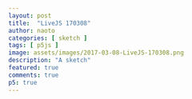 ```yaml
---
layout: post
title:  "LiveJS 170308"
author: naoto
categories: [ sketch ]
tags: [ p5js ]
image: assets/images/2017-03-08-LiveJS-170308.png
description: "A sketch"
featured: true
comments: true
p5: true
---
```


<div id = "p5sketch">
  <!-- p5 instance will be created here -->
</div>

<script>
//.parent("p5sketch")
function Agent() {
  this.size = 10;
  this.x = 0;
  this.y = 0;
  this.j = 0;
  this.i = 0;
  this.left = null;
  this.right = null;
  this.up = null;
  this.down = null;
  this.lifetime = random(30);
  this.neighbors = {};
  this.draw = function() {}
}

const agents = {};

function setup() {
  createCanvas(400, 400).parent("p5sketch");
  background(0);
  var i, j;
  for (i = -16; i < 16; i++) {
    for (j = -16; j < 16; j++) {
      agents[i + "," + j] = new Agent();
      agents[i + "," + j].size = 17 + i;
      agents[i + "," + j].j = j;
      agents[i + "," + j].i = i;
      agents[i + "," + j].x = j * 50;
      //agents[i + "," + j].x = 500 * Math.cos(j / 16 * Math.PI);
      agents[i + "," + j].y = i * 50;
      //agents[i + "," + j].z = 0;
      //agents[i + "," + j].z = 500 * Math.sin(j / 16 * Math.PI);
      agents[i + "," + j].speed = 50;

      if (i > -16) {
        agents[i + "," + j].up = agents[(i - 1) + "," + j];
        agents[(i - 1) + "," + j].down = agents[i + "," + j];
      }
      if (j > -16) {
        agents[i + "," + j].left = agents[i + "," + (j - 1)];
        agents[i + "," + (j - 1)].right = agents[i + "," + j];
      }
      if (j == 15) {
        agents[i + "," + 15].right = agents[i + "," + (-16)];
        agents[i + "," + (-16)].left = agents[i + "," + 15];
      }
      if (i == 15) {
        agents[15 + "," + j].down = agents[-16 + "," + j];
        agents[-16 + "," + j].up = agents[15 + "," + j];
      }
    }
  }
}

let lastT = 0;
let sw = 0;
function draw() {
  const t = millis() * 0.001;
  if(Math.floor(t) - Math.floor(lastT) > 0) {
    sw = (sw + 1) % 5;
  }
  lastT = t;
  strokeWeight(3)

  // box start

  // pushMatrix()
  // noFill()
  // stroke(255, 0)
  // translate(Math.sin(bang * Math.PI / 2) * 100, 0, 100 + bang * 10)
  // //scale(1, Math.sin(frameCount / 100), 1)
  // rotateY(frameCount / 100)
  // //rotateZ(frameCount / 100)
  // box(200 + 0 * (Math.sin(frameCount / 100 * Math.PI) + 1))
  // // translate(100, 0, 0)
  // // popMatrix()
  // // pushMatrix()

  // // rotateZ(frameCount / 100)
  // // box(200 * (-Math.sin(frameCount / 100 * Math.PI) + 1))
  // // translate(200, -200, 0)
  // // box(50 * (-Math.sin(frameCount / 100 * Math.PI) + 1))
  // // translate(0, 400, 0)
  // // box(50 * (-Math.sin(frameCount / 100 * Math.PI) + 1))
  // // translate(-400, 0, 0)
  // // box(50 * (-Math.sin(frameCount / 100 * Math.PI) + 1))
  // // translate(0, -400, 0)
  // // box(50 * (-Math.sin(frameCount / 100 * Math.PI) + 1))
  // popMatrix()

  // box end

  background(0, 30);
  translate(width / 2, height / 2);
  scale(width / 768, width / 768);

  // text start

  fill(255, 100)
  push()
  translate(random(3), random(3))
  textSize(60)
  textAlign(CENTER, CENTER)
  text("RELAX", -600, -600)
  text("FOCUS", 600, -600)
  translate(random(10), random(10))
  text("DISTRACT", 0, 600)
  pop()

  // text end

  // rot start

  // rotateY(frameCount / 100)
  // rotateZ(frameCount / 100)

  // rot end

  var move = function(from, to) {
    to.draw = from.draw
    to.neighbor = from.neighbor
    to.neighbors[from.neighbor.i + "," + from.neighbor.j] += 1;
    from.neighbor.neighbors[to.i + "," + to.j] += 1;
    to.lifetime = from.lifetime;
    from.lifetime = 0;
    to.size = from.size;
    from.size = 10;
  }

  for (var key in agents) {
    const agent = agents[key];
    agent.lifetime -= 1;
    var recursion = 3;

    if (agent.lifetime < 0) {
      agent.lifetime = 15;
      svmx = 0.5
      svmy = 0.5
      if (Math.abs(svmx - agent.x) < 270 && Math.abs(svmy - agent.y) < 270 && random(1) > 0.9 /*0.95*/ ) {
        // if(!(Math.abs(mouseX-width/2-agent.x)<200 && Math.abs(mouseY-height/2-agent.y)<200) &&  random(1) > 0.85) {
        // if(Math.abs(mouseX-width/2-agent.x)<200 && Math.abs(mouseY-height/2-agent.y)<200 &&  random(1) > 0.75) {
        // if(!((agent.j + 16) & ((16 + agent.i))) && random(1) > 0) {
        var rand = random(1);
        agent.neighbor = agents[parseInt(random(32) - 16) + "," + parseInt(random(32) - 16)]
        // if(rand < 0.25)
        //   agent.neighbor = agents[parseInt(-16)+","+parseInt(random(32)-16)]
        // else if (rand < 0.5)
        //   agent.neighbor = agents[parseInt(15)+","+parseInt(random(32)-16)]
        // else if (rand < 0.75)
        //   agent.neighbor = agents[parseInt(random(32)-16)+","+parseInt(-16)]
        // else
        //   agent.neighbor = agents[parseInt(random(32)-16)+","+parseInt(15)]
        agent.neighbors[agent.neighbor.i + "," + agent.neighbor.j] += 1;
        agent.neighbor.neighbors[agent.i + "," + agent.j] += 1;
        agent.lifetime = 60 + random(60) //+ 120 * (agent.neighbors[agent.neighbor.i+","+agent.neighbor.j]-1);
        agent.x = 50 * agent.j;
        agent.y = 50 * agent.i;
        agent.size = random(10) + 10
        agent.draw = function() {
          // this.x += 1000 * audioLevel * (noise(frameCount/(this.i + 0.1), frameCount/(this.j + 0.1)) - 0.5) * 5;
          this.x += (noise(frameCount / (this.i + 0.1), frameCount / (this.j + 0.1)) - 0.5) * 5;
          this.y += (noise(frameCount / (this.i + 0.2), frameCount / (this.j + 0.2)) - 0.5) * 5;
          push();
          // rect(this.x, this.y, 50, 50);
          colorMode(HSB, 255);
          if (this.neighbors[this.neighbor.i + "," + this.neighbor.j] == 1)
            stroke((this.j + 16) * 128 / 32 + 64, 255, 255, 50);
          else
            stroke(255 / 3, 255, 255, 50);
          noFill();
          var x = this.x
          var y = this.y

          if (sw == 0) {
            beginShape();
            curveVertex(x, y)
            curveVertex(x, y)
            while (Math.abs(x - this.neighbor.x) >= 50 || Math.abs(y - this.neighbor.y) >= 50) {
              if (x - this.neighbor.x >= 50) {
                x -= 50;
                curveVertex(x, y);
              } else if (this.neighbor.x - x >= 50) {
                x += 50;
                curveVertex(x, y);
              }
              if (y - this.neighbor.y >= 50) {
                y -= 50;
                curveVertex(x, y);
              } else if (this.neighbor.y - y >= 50) {
                y += 50;
                curveVertex(x, y);
              }
            }
            curveVertex(x, y)
            curveVertex(x, y)
            endShape();

            // stroke((this.j+16) * 255 / 32, 255, 255, 150);

            // n = agents[parseInt((random(4) - 2 + this.i)%16)+","+parseInt((random(4) - 2 + this.j)%16)];
            // line(this.x, this.y, n.x, n.y)

            colorMode(HSB, 255)
            fill(255, 10)
            noStroke()
            ellipse(x, y, 10, 10)
            fill(255, 100)
            noStroke()
            ellipse(this.x, this.y, 10, 10)
          } else if (sw == 1) {
            line(this.x, this.y, this.neighbor.x, this.neighbor.y)

            colorMode(HSB, 255)
            stroke(255, 150);

            n = agents[parseInt((4 * noise(frameCount / (20 + Math.abs(this.j))) - 2 + this.i) % 16) + "," + parseInt((4 * noise(frameCount / (10 + Math.abs(this.i)) - 2) + this.j) % 16)];
            line(this.x, this.y, n.x, n.y)

            n.draw = this.draw
            n.neighbor = this.neighbor
            n.neighbors[this.neighbor.i + "," + this.neighbor.j] += 1;
            this.neighbor.neighbors[n.i + "," + n.j] += 1;
            n.lifetime = this.lifetime;
            this.lifetime = 0;
          } else if (sw == 2) {
            colorMode(HSB, 255)
            stroke(255, 40)
            noFill()
            // translate(this.lifetime, 0)

            for (var dx = -20, dy = 0; dx < 20; dx++) {
              var dyn;
              if (this.size < 19)
                dyn = Math.sin(frameCount / this.size + (dx + 1) / 20 * 4 * Math.PI) * 20 * Math.cos((dx + 1) / 40 * Math.PI)
              else
                dyn = (Math.random() - 0.5) * 40 * Math.cos((dx + 1) / 40 * Math.PI)
              dyn *= this.lifetime / 40
              line(x + dx, y + dy, x + dx + 1, y + dyn)
              dy = dyn
            }
            if (random(1) > 0.9) {
              move(this, this.left)
            } else if (random(1) > 0.9 * 0.9) {
              move(this, this.right)
            }
          } else if (sw == 3) {
            colorMode(HSB, 255)
            stroke(255, 100)
            noFill()
            if (random(1) > 0.9) {
              fill(255, 80);
            }

            if (this.size > 12)
              ellipse(x, y, 20, 20)
            else
              ellipse(x, y, 20, 5)
            // if(random(1) > 0.99) {
            //   ellipse(this.neighbor.x, this.neighbor.y, 20, 20)
            // }
            if (random(1) > 0.99) {
              move(this, this.left)
            } else if (random(1) > 0.99 * 0.99) {
              move(this, this.right)
            }
          } else if (sw == 4) {
            colorMode(HSB, 255)
            stroke(255, 40)
            fill(255, 140);

            textAlign(CENTER, CENTER)
            textSize(18)
            text(String(Math.round(this.size)), x, y)

            if (random(1) > 0.8) {
              move(this, this.left)
            } else if (random(1) > 0.8 * 0.8) {
              move(this, this.right)
            }
          }
          // rect(this.x, this.y, this.neighbor.x - this.x, this.neighbor.y - this.y)
          pop();
        }
        // agent.neighbor.draw = function () {
        //   this.x += (noise(frameCount/(this.i + 0.1), frameCount/(this.j + 0.1)) - 0.5) * 5;
        //   this.y += (noise(frameCount/(this.i + 0.2), frameCount/(this.j + 0.2)) - 0.5) * 5;
        //   colorMode(3, 255);
        //   stroke((this.j+16) * 255 / 32, 255, 255, 150);
        //   n = agents[parseInt((random(4) - 2 + this.i)%16)+","+parseInt((random(4) - 2 + this.j)%16)];
        //   line(this.x, this.y, n.x, n.y)
        //   colorMode(1, 255)
        //   n.draw = this.draw
        //   this.draw = function(){}
        // }
      } else {
        agent.draw = function() {}
      }
    }
    agent.draw();
    stroke(255)
    fill(255)
  }
}
</script>